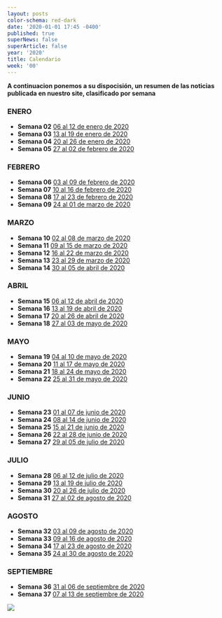 ```yaml
---
layout: posts
color-schema: red-dark
date: '2020-01-01 17:45 -0400'
published: true
superNews: false
superArticle: false
year: '2020'
title: Calendario
week: '00'
---
```

**A continuacion ponemos a su dispocisión, un resumen de las noticias publicada en nuestro site, clasificado por semana**


### ENERO
- **Semana 02** [06 al 12 de enero de 2020](https://itnews.lat/newsletters/2.html)
- **Semana 03** [13 al 19 de enero de 2020](https://itnews.lat/newsletters/3.html)
- **Semana 04** [20 al 26 de enero de 2020](https://itnews.lat/newsletters/4.html)
- **Semana 05** [27 al 02 de febrero de 2020](https://itnews.lat/newsletters/5.html)

### FEBRERO
- **Semana 06** [03 al 09 de febrero de 2020](https://itnews.lat/newsletters/6.html)
- **Semana 07** [10 al 16 de febrero de 2020](https://itnews.lat/newsletters/7.html)
- **Semana 08** [17 al 23 de febrero de 2020](https://itnews.lat/newsletters/8.html)
- **Semana 09** [24 al 01 de marzo de 2020](https://itnews.lat/newsletters/9.html)

### MARZO
- **Semana 10** [02 al 08 de marzo de 2020](https://itnews.lat/newsletters/10.html)
- **Semana 11** [09 al 15 de marzo de 2020](https://itnews.lat/newsletters/11.html)
- **Semana 12** [16 al 22 de marzo de 2020](https://itnews.lat/newsletters/12.html)
- **Semana 13** [23 al 29 de marzo de 2020](https://itnews.lat/newsletters/13.html)
- **Semana 14** [30 al 05 de abril de 2020](https://itnews.lat/newsletters/14.html)

### ABRIL
- **Semana 15** [06 al 12 de abril de 2020](https://itnews.lat/newsletters/15.html)
- **Semana 16** [13 al 19 de abril de 2020](https://itnews.lat/newsletters/16.html)
- **Semana 17** [20 al 26 de abril de 2020](https://itnews.lat/newsletters/17.html)
- **Semana 18** [27 al 03 de mayo de 2020](https://itnews.lat/newsletters/18.html)

### MAYO
- **Semana 19** [04 al 10 de mayo de 2020](https://itnews.lat/newsletters/19.html)
- **Semana 20** [11 al 17 de mayo de 2020](https://itnews.lat/newsletters/20.html)
- **Semana 21** [18 al 24 de mayo de 2020](https://itnews.lat/newsletters/21.html)
- **Semana 22** [25 al 31 de mayo de 2020](https://itnews.lat/newsletters/22.html)

### JUNIO
- **Semana 23** [01 al 07 de junio de 2020](https://itnews.lat/newsletters/23.html)
- **Semana 24** [08 al 14 de junio de 2020](https://itnews.lat/newsletters/24.html)
- **Semana 25** [15 al 21 de junio de 2020](https://itnews.lat/newsletters/25.html)
- **Semana 26** [22 al 28 de junio de 2020](https://itnews.lat/newsletters/26.html)
- **Semana 27** [29 al 05 de julio de 2020](https://itnews.lat/newsletters/27.html)

### JULIO
- **Semana 28** [06 al 12 de julio de 2020](https://itnews.lat/newsletters/28.html)
- **Semana 29** [13 al 19 de julio de 2020](https://itnews.lat/newsletters/29.html)
- **Semana 30** [20 al 26 de julio de 2020](https://itnews.lat/newsletters/30.html)
- **Semana 31** [27 al 02 de agosto de 2020](https://itnews.lat/newsletters/31.html)

### AGOSTO
- **Semana 32** [03 al 09 de agosto de 2020](https://itnews.lat/newsletters/32.html)
- **Semana 33** [09 al 16 de agosto de 2020](https://itnews.lat/newsletters/33.html)
- **Semana 34** [17 al 23 de agosto de 2020](https://itnews.lat/newsletters/34.html)
- **Semana 35** [24 al 30 de agosto de 2020](https://itnews.lat/newsletters/35.html)

### SEPTIEMBRE
- **Semana 36** [31 al 06 de septiembre de 2020](https://itnews.lat/newsletters/36.html)
- **Semana 37** [07 al 13 de septiembre de 2020](https://itnews.lat/newsletters/37.html)

<img src="https://tracker.metricool.com/c3po.jpg?hash=56f88a41e39ab42c063cc51676587a04"/>
